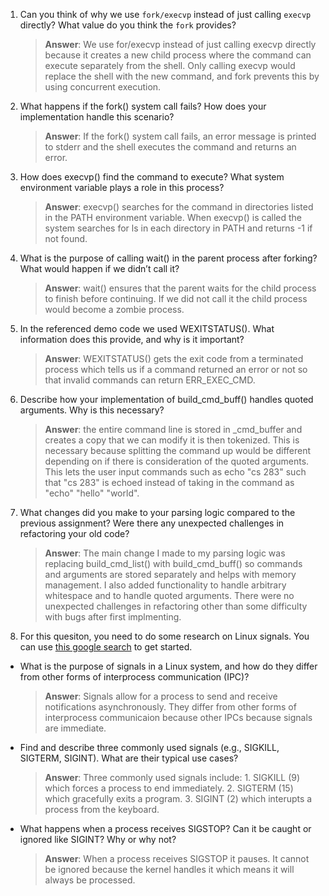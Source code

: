 1. Can you think of why we use `fork/execvp` instead of just calling `execvp` directly? What value do you think the `fork` provides?

    > **Answer**:  We use for/execvp instead of just calling execvp directly because it creates a new child process where the command can execute separately from the shell. Only calling execvp would replace the shell with the new command, and fork prevents this by using concurrent execution.

2. What happens if the fork() system call fails? How does your implementation handle this scenario?

    > **Answer**:  If the fork() system call fails, an error message is printed to stderr and the shell executes the command and returns an error.

3. How does execvp() find the command to execute? What system environment variable plays a role in this process?

    > **Answer**:  execvp() searches for the command in directories listed in the PATH environment variable. When execvp() is called the system searches for ls in each directory in PATH and returns -1 if not found.

4. What is the purpose of calling wait() in the parent process after forking? What would happen if we didn’t call it?

    > **Answer**:  wait() ensures that the parent waits for the child process to finish before continuing. If we did not call it the child process would become a zombie process. 

5. In the referenced demo code we used WEXITSTATUS(). What information does this provide, and why is it important?

    > **Answer**:  WEXITSTATUS() gets the exit code from a terminated process which tells us if a command returned an error or not so that invalid commands can return ERR_EXEC_CMD. 

6. Describe how your implementation of build_cmd_buff() handles quoted arguments. Why is this necessary?

    > **Answer**:  the entire command line is stored in _cmd_buffer and creates a copy that we can modify it is then tokenized. This is necessary because splitting the command up would be different depending on if there is consideration of the quoted arguments. This lets the user input commands such as echo "cs 283" such that "cs 283" is echoed instead of taking in the command as "echo" "hello" "world".

7. What changes did you make to your parsing logic compared to the previous assignment? Were there any unexpected challenges in refactoring your old code?

    > **Answer**:  The main change I made to my parsing logic was replacing build_cmd_list() with build_cmd_buff() so commands and arguments are stored separately and helps with memory management. I also added functionality to handle arbitrary whitespace and to handle quoted arguments. There were no unexpected challenges in refactoring other than some difficulty with bugs after first implmenting.

8. For this quesiton, you need to do some research on Linux signals. You can use [this google search](https://www.google.com/search?q=Linux+signals+overview+site%3Aman7.org+OR+site%3Alinux.die.net+OR+site%3Atldp.org&oq=Linux+signals+overview+site%3Aman7.org+OR+site%3Alinux.die.net+OR+site%3Atldp.org&gs_lcrp=EgZjaHJvbWUyBggAEEUYOdIBBzc2MGowajeoAgCwAgA&sourceid=chrome&ie=UTF-8) to get started.

- What is the purpose of signals in a Linux system, and how do they differ from other forms of interprocess communication (IPC)?

    > **Answer**:  Signals allow for a process to send and receive notifications asynchronously. They differ from other forms of interprocess communicaion because other IPCs because signals are immediate.

- Find and describe three commonly used signals (e.g., SIGKILL, SIGTERM, SIGINT). What are their typical use cases?

    > **Answer**:  Three commonly used signals include:
        1. SIGKILL (9) which forces a process to end immediately.
        2. SIGTERM (15) which gracefully exits a program. 
        3. SIGINT (2) which interupts a process from the keyboard.


- What happens when a process receives SIGSTOP? Can it be caught or ignored like SIGINT? Why or why not?

    > **Answer**:  When a process receives SIGSTOP it pauses. It cannot be ignored because the kernel handles it which means it will always be processed.